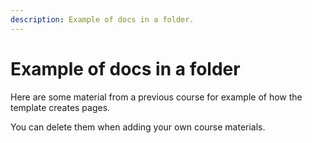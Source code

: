 ```yaml
---
description: Example of docs in a folder.
---
```


# Example of docs in a folder

Here are some material from a previous course for example of how the template creates pages.

You can delete them when adding your own course materials.

